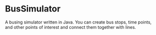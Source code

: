 BusSimulator
============

A busing simulator written in Java. You can create bus stops, time points, and other points of interest and connect them together with lines.

